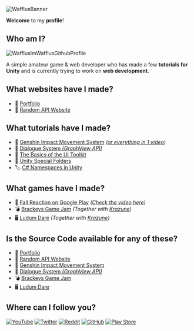 <!---
Wafflus/Wafflus is a ✨ special ✨ repository because its `README.md` (this file) appears on your GitHub profile.
You can click the Preview link to take a look at your changes.
--->

![WafflusBanner](https://user-images.githubusercontent.com/71723988/207657538-6c492d50-752a-4068-a007-9e50dd6e3b37.png)

**Welcome** to my **profile**!

## Who am I?

![WafflusImWafflusGithubProfile](https://user-images.githubusercontent.com/71723988/164986756-143ac955-27b9-4192-8526-e097be4e4ee6.gif)

A simple amateur game & web developer who has made a few **tutorials for Unity** and is currently trying to work on **web development**.

## What websites have I made?

- 🎨 [Portfolio](https://portfolio.wafflus.com)
- 🐶 [Random API Website](https://randomapi.wafflus.com)

## What tutorials have I made?

- 🏃 [Genshin Impact Movement System](https://www.youtube.com/watch?v=-HCv142Uqhk&list=PL0yxB6cCkoWKuPoh_9dSvdItQENVx7YTW) *([or everything in 1 video](https://www.youtube.com/watch?v=kluTqsSUyN0&list=PL0yxB6cCkoWJg_h3PBDTrl1nQmnRSCLOe))*
- 💬 [Dialogue System *(GraphView API)*](https://www.youtube.com/watch?v=nvELzBYMK1U&list=PL0yxB6cCkoWK38XT4stSztcLueJ_kTx5f)
- 🧱 [The Basics of the UI Toolkit](https://www.youtube.com/watch?v=EfEAr0meBho&list=PL0yxB6cCkoWImQ8wa74V913mqlK_KTy3I)
- 📁 [Unity Special Folders](https://www.youtube.com/watch?v=1O1nmZzA_EU&list=PL0yxB6cCkoWLieUyq8wkOoyFLlX8bMP6T)
- 🏷️ [C# Namespaces in Unity](https://youtu.be/dOwIZsUqjTM)

## What games have I made?

- 🔶 [Fall Reaction on Google Play](https://play.google.com/store/apps/details?id=com.IndieWafflus.FallReactionGame) *([Check the video here](https://www.youtube.com/watch?v=LkDSJUW_TzM))*
- 💣 [Brackeys Game Jam](https://krazune.itch.io/chain-reaction) *(Together with [Krazune](https://github.com/Krazune))*
- 🖥️ [Ludum Dare](https://krazune.itch.io/hope) *(Together with [Krazune](https://github.com/Krazune))*

## Is the Source Code available for any of these?

- 🎨 [Portfolio](https://github.com/Wafflus/portfolio)
- 🐶 [Random API Website](https://github.com/Wafflus/random-api-website)
- 🏃 [Genshin Impact Movement System](https://github.com/Wafflus/unity-genshin-impact-movement-system)
- 💬 [Dialogue System *(GraphView API)*](https://github.com/Wafflus/unity-dialogue-system)
- 💣 [Brackeys Game Jam](https://github.com/Wafflus/brackeys-game-jam-2021-1)
- 🖥️ [Ludum Dare](https://github.com/Wafflus/ludum-dare-48)

## Where can I follow you?

[![YouTube](https://img.shields.io/badge/Youtube-%23FF0000.svg?style=for-the-badge&logo=YouTube&logoColor=white)](https://www.youtube.com/c/IndieWafflus?sub_confirmation=1) [![Twitter](https://img.shields.io/badge/Twitter-%231DA1F2.svg?style=for-the-badge&logo=Twitter&logoColor=white)](https://twitter.com/intent/follow?original_referer=https%3A%2F%2Fpublish.twitter.com%2F&ref_src=twsrc%5Etfw%7Ctwcamp%5Ebuttonembed%7Ctwterm%5Efollow%7Ctwgr%5EIndieWafflus&screen_name=IndieWafflus) [![Reddit](https://img.shields.io/badge/Reddit-%23FF4500.svg?style=for-the-badge&logo=Reddit&logoColor=white)](https://www.reddit.com/user/IndieWafflus) [![GitHub](https://img.shields.io/badge/github-%23121011.svg?style=for-the-badge&logo=github&logoColor=white)](https://github.com/Wafflus) [![Play Store](https://img.shields.io/badge/Google_Play-414141?style=for-the-badge&logo=google-play&logoColor=white)](https://play.google.com/store/apps/developer?id=Indie+Wafflus)
